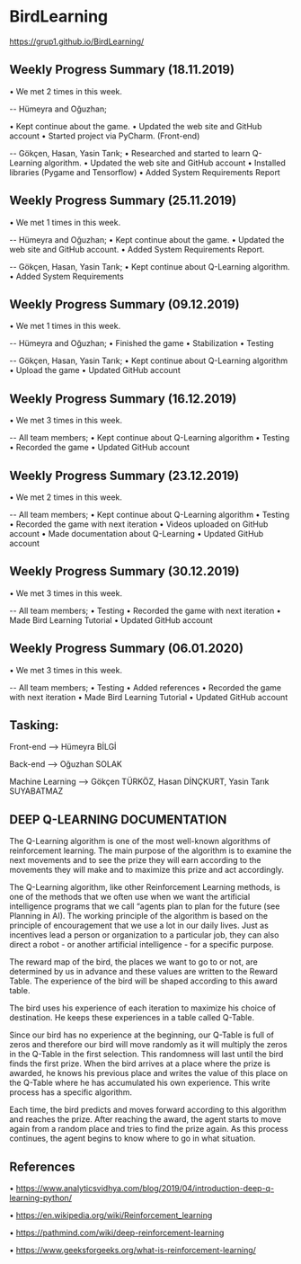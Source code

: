 # BirdLearning

https://grup1.github.io/BirdLearning/

 
## Weekly Progress Summary (18.11.2019) 

• We met 2 times in this week.

-- Hümeyra and Oğuzhan;

• Kept continue about the game.
• Updated the web site and GitHub account
• Started project via PyCharm. (Front-end)



 -- Gökçen, Hasan, Yasin Tarık;
 • Researched and started to learn Q-Learning algorithm.
 • Updated the web site and GitHub account
 • Installed libraries (Pygame and Tensorflow)
 • Added System Requirements Report


## Weekly Progress Summary (25.11.2019) 

• We met 1 times in this week.

-- Hümeyra and Oğuzhan;
• Kept continue about the game.
• Updated the web site and GitHub account.
• Added System Requirements Report.



-- Gökçen, Hasan, Yasin Tarık;
• Kept continue about Q-Learning algorithm.
• Added System Requirements 

## Weekly Progress Summary (09.12.2019) 

• We met 1 times in this week.

-- Hümeyra and Oğuzhan;
• Finished the game
• Stabilization
• Testing


-- Gökçen, Hasan, Yasin Tarık;
• Kept continue about Q-Learning algorithm
• Upload the game
• Updated GitHub account

## Weekly Progress Summary (16.12.2019) 
• We met 3 times in this week.

-- All team members;
• Kept continue about Q-Learning algorithm
• Testing
• Recorded the game
• Updated GitHub account


## Weekly Progress Summary (23.12.2019) 
• We met 2 times in this week.

-- All team members;
• Kept continue about Q-Learning algorithm
• Testing
• Recorded the game with next iteration
• Videos uploaded on GitHub account
• Made documentation about Q-Learning
• Updated GitHub account

## Weekly Progress Summary (30.12.2019)
• We met 3 times in this week.

-- All team members;
• Testing
• Recorded the game with next iteration
• Made Bird Learning Tutorial 
• Updated GitHub account

## Weekly Progress Summary (06.01.2020)
• We met 3 times in this week.

-- All team members;
• Testing
• Added references
• Recorded the game with next iteration
• Made Bird Learning Tutorial 
• Updated GitHub account


## Tasking:

Front-end --> Hümeyra BİLGİ

Back-end --> Oğuzhan SOLAK

Machine Learning --> Gökçen TÜRKÖZ, Hasan DİNÇKURT, Yasin Tarık SUYABATMAZ


## DEEP Q-LEARNING DOCUMENTATION
The Q-Learning algorithm is one of the most well-known algorithms of reinforcement learning. The main purpose of the algorithm is to examine the next movements and to see the prize they will earn according to the movements they will make and to maximize this prize and act accordingly.
 
The Q-Learning algorithm, like other Reinforcement Learning methods, is one of the methods that we often use when we want the artificial intelligence programs that we call “agents plan to plan for the future (see Planning in AI). The working principle of the algorithm is based on the principle of encouragement that we use a lot in our daily lives. Just as incentives lead a person or organization to a particular job, they can also direct a robot - or another artificial intelligence - for a specific purpose.
 

The reward map of the bird, the places we want to go to or not, are determined by us in advance and these values are written to the Reward Table. The experience of the bird will be shaped according to this award table.

The bird uses his experience of each iteration to maximize his choice of destination. He keeps these experiences in a table called Q-Table.
 
 
Since our bird has no experience at the beginning, our Q-Table is full of zeros and therefore our bird will move randomly as it will multiply the zeros in the Q-Table in the first selection. This randomness will last until the bird finds the first prize. When the bird arrives at a place where the prize is awarded, he knows his previous place and writes the value of this place on the Q-Table where he has accumulated his own experience. This write process has a specific algorithm.
 

Each time, the bird predicts and moves forward according to this algorithm and reaches the prize. After reaching the award, the agent starts to move again from a random place and tries to find the prize again. As this process continues, the agent begins to know where to go in what situation.

## References

• https://www.analyticsvidhya.com/blog/2019/04/introduction-deep-q-learning-python/

• https://en.wikipedia.org/wiki/Reinforcement_learning

• https://pathmind.com/wiki/deep-reinforcement-learning

• https://www.geeksforgeeks.org/what-is-reinforcement-learning/
